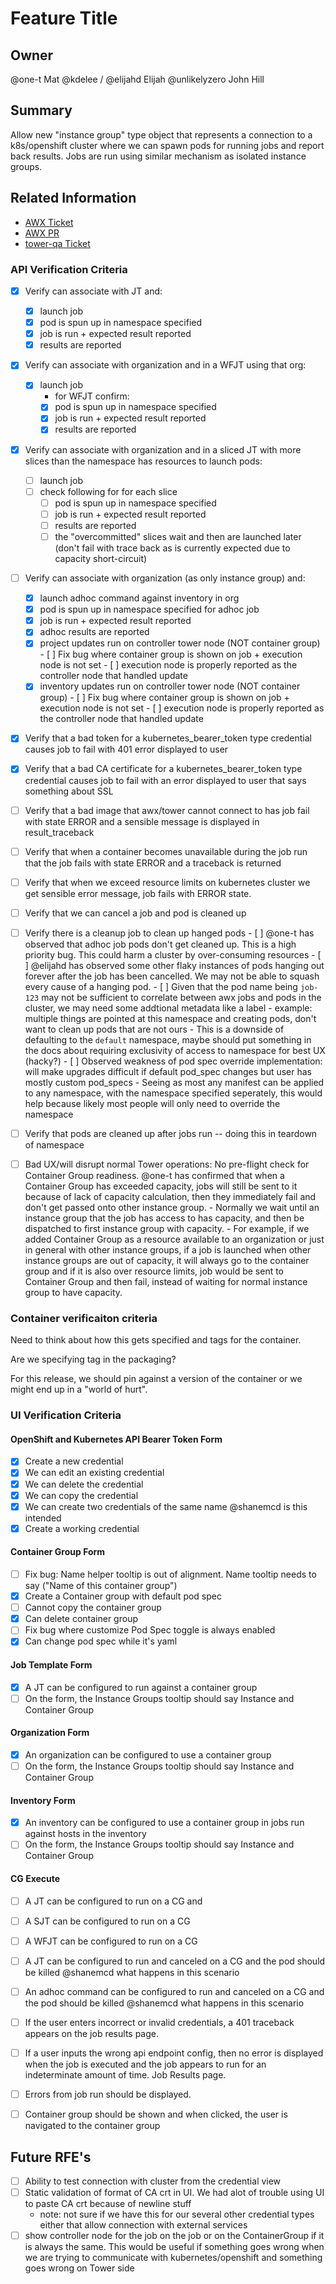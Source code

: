 # Feature Title

## Owner

@one-t Mat
@kdelee / @elijahd Elijah
@unlikelyzero John Hill

## Summary

Allow new "instance group" type object that represents a connection to a k8s/openshift cluster where we can spawn pods for running jobs and report back results. Jobs are run using similar mechanism as isolated instance groups.

## Related Information

- [AWX Ticket](https://github.com/ansible/awx/issues/1485)
- [AWX PR](https://github.com/ansible/tower/pulls/4189)
- [tower-qa Ticket](https://github.com/ansible/tower-qa/issues/3443)

### API Verification Criteria

- [x] Verify can associate with JT and:
    - [x] launch job
    - [x] pod is spun up in namespace specified
    - [x] job is run + expected result reported
    - [x] results are reported

- [x] Verify can associate with organization and in a WFJT using that org:
    - [x] launch job
	 	- for WFJT confirm:
      - [x] pod is spun up in namespace specified
      - [x] job is run + expected result reported
      - [x] results are reported

- [x] Verify can associate with organization and in a sliced JT with more slices than the namespace has resources to launch pods:
    - [ ] launch job
    - [ ] check following for for each slice
      - [ ] pod is spun up in namespace specified
      - [ ] job is run + expected result reported
      - [ ] results are reported
      - [ ] the "overcommitted" slices wait and then are launched later (don't fail with trace back as is currently expected due to capacity short-circuit)

- [ ] Verify can associate with organization (as only instance group) and:
    - [x] launch adhoc command against inventory in org
    - [x] pod is spun up in namespace specified for adhoc job
    - [x] job is run + expected result reported
    - [x] adhoc results are reported
    - [x] project updates run on controller tower node (NOT container group)
          - [ ] Fix bug where container group is shown on job + execution node is not set
          - [ ] execution node is properly reported as the controller node that handled update
    - [x] inventory updates run on controller tower node (NOT container group)
          - [ ] Fix bug where container group is shown on job + execution node is not set
          - [ ] execution node is properly reported as the controller node that handled update

- [x] Verify that a bad token for a kubernetes_bearer_token type credential causes job to fail with 401 error displayed to user
- [x] Verify that a bad CA certificate for a kubernetes_bearer_token type credential causes job to fail with an error displayed to user that says something about SSL
- [ ] Verify that a bad image that awx/tower cannot connect to has job fail with state ERROR and a sensible message is displayed in result_traceback
- [ ] Verify that when a container becomes unavailable during the job run that the job fails with state ERROR and a traceback is returned
- [ ] Verify that when we exceed resource limits on kubernetes cluster we get sensible error message, job fails with ERROR state.

- [ ] Verify that we can cancel a job and pod is cleaned up
- [ ] Verify there is a cleanup job to clean up hanged pods
      - [ ] @one-t has observed that adhoc job pods don't get cleaned up. This is a high priority bug. This could harm a cluster by over-consuming resources
      - [ ] @elijahd has observed some other flaky instances of pods hanging out forever after the job has been cancelled. We may not be able to squash every cause of a hanging pod.
      - [ ] Given that the pod name being `job-123` may not be sufficient to correlate between awx jobs and pods in the cluster, we may need some addtional metadata like a label
            - example: multiple things are pointed at this namespace and creating pods, don't want to clean up pods that are not ours
            - This is a downside of defaulting to the `default` namespace, maybe should put something in the docs about requiring exclusivity of access to namespace for best UX (hacky?)
      - [ ] Observed weakness of pod spec override implementation: will make upgrades difficult if default pod_spec changes but user has mostly custom pod_specs
            - Seeing as most any manifest can be applied to any namespace, with the namespace specified seperately, this would help because likely most people will only need to override the namespace
- [ ] Verify that pods are cleaned up after jobs run -- doing this in teardown of namespace

- [ ] Bad UX/will disrupt normal Tower operations: No pre-flight check for Container Group readiness. @one-t has confirmed that when a Container Group has exceeded capacity, jobs will still be sent to it because of lack of capacity calculation, then they immediately fail and don't get passed onto other instance group.
      - Normally we wait until an instance group that the job has access to has capacity, and then be dispatched to first instance group with capacity.
      - For example, if we added Container Group as a resource available to an organization or just in general with other instance groups, if a job is launched when other instance groups are out of capacity, it will always go to the container group and if it is also over resource limits, job would be sent to Container Group and then fail, instead of waiting for normal instance group to have capacity.

### Container verificaiton criteria

Need to think about how this gets specified and tags for the container.

Are we specifying tag in the packaging?

For this release, we should pin against a version of the container or we might end up in a "world of hurt".

### UI Verification Criteria

#### OpenShift and Kubernetes API Bearer Token Form

 - [x] Create a new credential
 - [x] We can edit an existing credential
 - [x] We can delete the credential
 - [x] We can copy the credential
 - [x] We can create two credentials of the same name @shanemcd is this intended
 - [x] Create a working credential

#### Container Group Form

 - [ ] Fix bug: Name helper tooltip is out of alignment. Name tooltip needs to say ("Name of this container group")
 - [x] Create a Container group with default pod spec
 - [ ] Cannot copy the container group
 - [x] Can delete container group
 - [ ] Fix bug where customize Pod Spec toggle is always enabled
 - [x] Can change pod spec while it's yaml

#### Job Template Form

 - [x] A JT can be configured to run against a container group
 - [ ] On the form, the Instance Groups tooltip should say Instance and Container Group

#### Organization Form

 - [x] An organization can be configured to use a container group
 - [ ] On the form, the Instance Groups tooltip should say Instance and Container Group

#### Inventory Form

 - [x] An inventory can be configured to use a container group in jobs run against hosts in the inventory
 - [ ] On the form, the Instance Groups tooltip should say Instance and Container Group

#### CG Execute

- [ ] A JT can be configured to run on a CG and
- [ ] A SJT can be configured to run on a CG
- [ ] A WFJT can be configured to run on a CG
- [ ] A JT can be configured to run and canceled on a CG and the pod should be killed @shanemcd what happens in this scenario
- [ ] An adhoc command can be configured to run and canceled on a CG and the pod should be killed @shanemcd what happens in this scenario
- [ ] If the user enters incorrect or invalid credentials, a 401 traceback appears on the job results page.
- [ ] If a user inputs the wrong api endpoint config, then no error is displayed when the job is executed and the job appears to run for an indeterminate amount of time.
Job Results page.

- [ ] Errors from job run should be displayed.
- [ ] Container group should be shown and when clicked, the user is navigated to the container group

## Future RFE's

- [ ] Ability to test connection with cluster from the credential view
- [ ] Static validation of format of CA crt in UI. We had alot of trouble using UI to paste CA crt because of newline stuff
    - note: not sure if we have this for our several other credential types either that allow connection with external services
- [ ] show controller node for the job on the job or on the ContainerGroup if it is always the same. This would be useful if something goes wrong when we are trying to communicate with kubernetes/openshift and something goes wrong on Tower side
